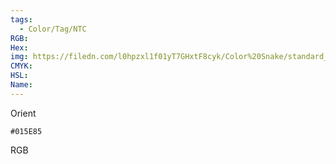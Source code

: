 ```yaml
---
tags:
  - Color/Tag/NTC
RGB:
Hex:
img: https://filedn.com/l0hpzxl1f01yT7GHxtF8cyk/Color%20Snake/standard_csv_to_svg//015E85.svg
CMYK:
HSL:
Name:
---
```

Orient
```palette
#015E85
```
RGB
